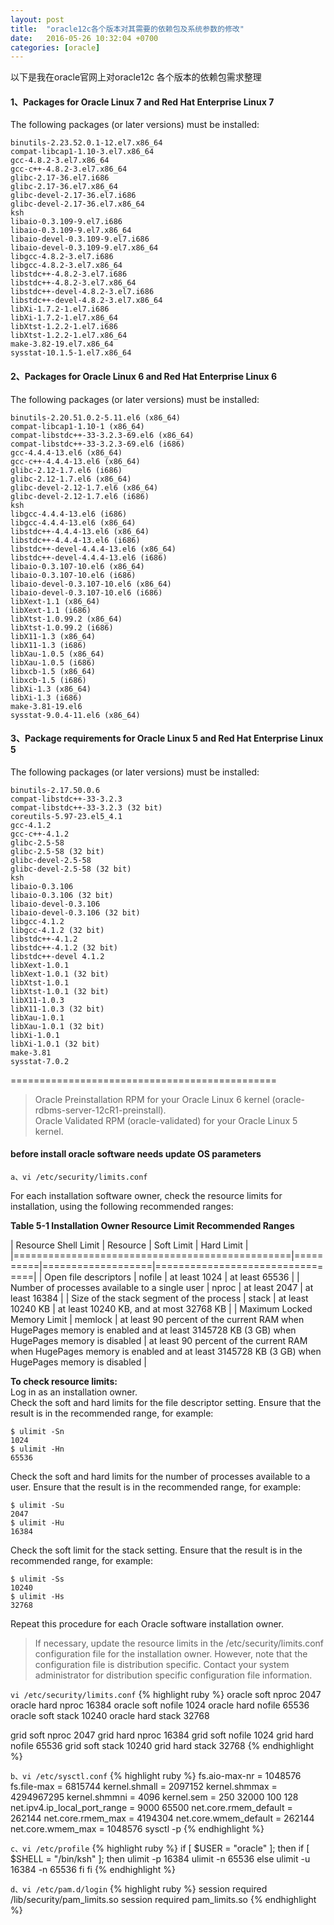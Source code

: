 ```yaml
---
layout: post
title:  "oracle12c各个版本对其需要的依赖包及系统参数的修改"
date:   2016-05-26 10:32:04 +0700
categories: [oracle]
---
```


以下是我在oracle官网上对oracle12c 各个版本的依赖包需求整理

#### 1、Packages for Oracle Linux 7 and Red Hat Enterprise Linux 7  

The following packages (or later versions) must be installed:  

```
binutils-2.23.52.0.1-12.el7.x86_64 
compat-libcap1-1.10-3.el7.x86_64 
gcc-4.8.2-3.el7.x86_64 
gcc-c++-4.8.2-3.el7.x86_64 
glibc-2.17-36.el7.i686 
glibc-2.17-36.el7.x86_64 
glibc-devel-2.17-36.el7.i686 
glibc-devel-2.17-36.el7.x86_64 
ksh
libaio-0.3.109-9.el7.i686 
libaio-0.3.109-9.el7.x86_64 
libaio-devel-0.3.109-9.el7.i686 
libaio-devel-0.3.109-9.el7.x86_64 
libgcc-4.8.2-3.el7.i686 
libgcc-4.8.2-3.el7.x86_64 
libstdc++-4.8.2-3.el7.i686 
libstdc++-4.8.2-3.el7.x86_64 
libstdc++-devel-4.8.2-3.el7.i686 
libstdc++-devel-4.8.2-3.el7.x86_64 
libXi-1.7.2-1.el7.i686 
libXi-1.7.2-1.el7.x86_64 
libXtst-1.2.2-1.el7.i686 
libXtst-1.2.2-1.el7.x86_64 
make-3.82-19.el7.x86_64 
sysstat-10.1.5-1.el7.x86_64 
```

#### 2、Packages for Oracle Linux 6 and Red Hat Enterprise Linux 6  

The following packages (or later versions) must be installed:  

```
binutils-2.20.51.0.2-5.11.el6 (x86_64)
compat-libcap1-1.10-1 (x86_64)
compat-libstdc++-33-3.2.3-69.el6 (x86_64)
compat-libstdc++-33-3.2.3-69.el6 (i686)
gcc-4.4.4-13.el6 (x86_64)
gcc-c++-4.4.4-13.el6 (x86_64)
glibc-2.12-1.7.el6 (i686)
glibc-2.12-1.7.el6 (x86_64)
glibc-devel-2.12-1.7.el6 (x86_64)
glibc-devel-2.12-1.7.el6 (i686)
ksh
libgcc-4.4.4-13.el6 (i686)
libgcc-4.4.4-13.el6 (x86_64)
libstdc++-4.4.4-13.el6 (x86_64)
libstdc++-4.4.4-13.el6 (i686)
libstdc++-devel-4.4.4-13.el6 (x86_64)
libstdc++-devel-4.4.4-13.el6 (i686)
libaio-0.3.107-10.el6 (x86_64)
libaio-0.3.107-10.el6 (i686)
libaio-devel-0.3.107-10.el6 (x86_64)
libaio-devel-0.3.107-10.el6 (i686)
libXext-1.1 (x86_64)
libXext-1.1 (i686)
libXtst-1.0.99.2 (x86_64)
libXtst-1.0.99.2 (i686)
libX11-1.3 (x86_64)
libX11-1.3 (i686)
libXau-1.0.5 (x86_64)
libXau-1.0.5 (i686)
libxcb-1.5 (x86_64)
libxcb-1.5 (i686)
libXi-1.3 (x86_64)
libXi-1.3 (i686)
make-3.81-19.el6
sysstat-9.0.4-11.el6 (x86_64)
```

#### 3、Package requirements for Oracle Linux 5 and Red Hat Enterprise Linux 5  

The following packages (or later versions) must be installed:  

```
binutils-2.17.50.0.6
compat-libstdc++-33-3.2.3
compat-libstdc++-33-3.2.3 (32 bit)
coreutils-5.97-23.el5_4.1
gcc-4.1.2
gcc-c++-4.1.2
glibc-2.5-58
glibc-2.5-58 (32 bit)
glibc-devel-2.5-58
glibc-devel-2.5-58 (32 bit)
ksh
libaio-0.3.106
libaio-0.3.106 (32 bit)
libaio-devel-0.3.106
libaio-devel-0.3.106 (32 bit)
libgcc-4.1.2
libgcc-4.1.2 (32 bit)
libstdc++-4.1.2
libstdc++-4.1.2 (32 bit)
libstdc++-devel 4.1.2
libXext-1.0.1
libXext-1.0.1 (32 bit)
libXtst-1.0.1
libXtst-1.0.1 (32 bit)
libX11-1.0.3
libX11-1.0.3 (32 bit)
libXau-1.0.1
libXau-1.0.1 (32 bit)
libXi-1.0.1
libXi-1.0.1 (32 bit) 
make-3.81
sysstat-7.0.2
```

==============================================  

> Oracle Preinstallation RPM for your Oracle Linux 6 kernel (oracle-rdbms-server-12cR1-preinstall).  
> Oracle Validated RPM (oracle-validated) for your Oracle Linux 5 kernel.  

#### before install oracle software needs update OS parameters

`a、vi /etc/security/limits.conf`

For each installation software owner, check the resource limits for installation, using the following recommended ranges:  

**Table 5-1 Installation Owner Resource Limit Recommended Ranges**  

| Resource Shell Limit	                         | Resource | Soft Limit        | Hard Limit                      |
|================================================|==========|===================|=================================|
| Open file descriptors                          | nofile   | at least 1024     | at least 65536                  |
| Number of processes available to a single user | nproc    | at least 2047     | at least 16384                  |
| Size of the stack segment of the process       | stack    | at least 10240 KB | at least 10240 KB, and at most 32768 KB                                                                                                          |
| Maximum Locked Memory Limit | memlock          | at least 90 percent of the current RAM when HugePages memory is enabled and at least 3145728 KB (3 GB) when HugePages memory is disabled | at least 90 percent of the current RAM when HugePages memory is enabled and at least 3145728 KB (3 GB) when HugePages memory is disabled |

**To check resource limits:**  
Log in as an installation owner.  
Check the soft and hard limits for the file descriptor setting. Ensure that the result is in the recommended range, for example:  

```
$ ulimit -Sn
1024
$ ulimit -Hn
65536
```
Check the soft and hard limits for the number of processes available to a user. Ensure that the result is in the recommended range, for example:  

```
$ ulimit -Su
2047
$ ulimit -Hu
16384
```
Check the soft limit for the stack setting. Ensure that the result is in the recommended range, for example:  

```
$ ulimit -Ss
10240
$ ulimit -Hs
32768
```
Repeat this procedure for each Oracle software installation owner.  

> If necessary, update the resource limits in the /etc/security/limits.conf configuration file for the installation owner. However, note that the configuration file is distribution specific. Contact your system administrator for distribution specific configuration file information.  

`vi /etc/security/limits.conf`
{% highlight ruby %}
oracle soft nproc 2047
oracle hard nproc 16384
oracle soft nofile 1024
oracle hard nofile 65536
oracle soft stack 10240
oracle hard stack 32768

grid soft nproc 2047
grid hard nproc 16384
grid soft nofile 1024
grid hard nofile 65536
grid soft stack 10240
grid hard stack 32768
{% endhighlight %}

`b、vi /etc/sysctl.conf`
{% highlight ruby %}
fs.aio-max-nr = 1048576
fs.file-max = 6815744
kernel.shmall = 2097152
kernel.shmmax = 4294967295
kernel.shmmni = 4096
kernel.sem = 250 32000 100 128
net.ipv4.ip_local_port_range = 9000 65500
net.core.rmem_default = 262144
net.core.rmem_max = 4194304
net.core.wmem_default = 262144
net.core.wmem_max = 1048576
sysctl -p
{% endhighlight %}

`c、vi /etc/profile`
{% highlight ruby %}
if [ $USER = "oracle" ]; then 
if [ $SHELL = "/bin/ksh" ]; then 
ulimit -p 16384 
ulimit -n 65536 
else 
ulimit -u 16384 -n 65536 
fi
fi
{% endhighlight %}

`d、vi /etc/pam.d/login`
{% highlight ruby %}
session required /lib/security/pam_limits.so 
session required pam_limits.so
{% endhighlight %}
